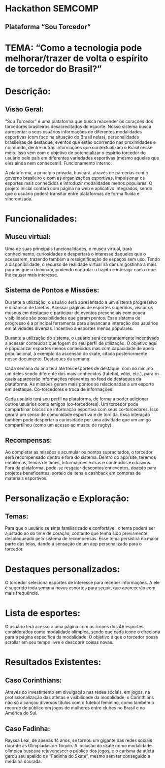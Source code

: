 # Hackathon SEMCOMP

## Plataforma “Sou Torcedor”


# TEMA: “Como a tecnologia pode melhorar/trazer de volta o espírito de torcedor do Brasil?”
# Descrição:
## Visão Geral:

"Sou Torcedor" é uma plataforma que busca reacender os corações dos torcedores brasileiros desacreditados do esporte. Nosso sistema busca apresentar a seus usuários informações de diferentes modalidades esportivas (com foco na situação do Brasil nelas), personalidades brasileiras de destaque, eventos que estão ocorrendo nas proximidades e no mundo, dentre outras informações que contextualizam o Brasil nesse meio. Isso vem com o objetivo de potencializar o espírito torcedor do usuário pelo país em diferentes variedades esportivas (mesmo aquelas que eles ainda nem conhecem!). 
Funcionamento interno:

A plataforma, a princípio privada, buscará, através de parcerias com o governo brasileiro e com as organizações esportivas, impulsionar os esportes mais conhecidos e introduzir modalidades menos populares. O projeto inicial contará com página na web e aplicativo integrados, sendo que o usuário poderá transitar entre plataformas de forma fluida e sincronizada.

# Funcionalidades:
## Museu virtual:

Uma de suas principais funcionalidades, o museu virtual, trará conhecimento, curiosidades e despertará o interesse daqueles que o acessarem, trazendo também a ressignificação de espaços sem uso. Tendo a disponibilidade, o recurso de realidade virtual irá dar um gostinho a mais para os que o dominam, podendo controlar o trajeto e interagir com o que lhe causar mais interesse.

## Sistema de Pontos e Missões:

Durante a utilização, o usuário será apresentado a um sistema progressivo e dinâmico de tarefas. Acessar páginas de esportes sugeridos, visitar os museus em destaque e participar de eventos presenciais com pouca visibilidade são possibilidades que geram pontos. Esse sistema de progresso é a principal ferramenta para alavancar a interação dos usuários em atividades diversas.
Incentivo à esportes menos populares:

Durante a utilização do sistema, o usuário será constantemente incentivado a acessar conteúdos que fogem do seu perfil de utilização. O objetivo aqui é popularizar esportes menos conhecidos mas com capacidade de apelo populacional, à exemplo da ascensão do skate, citada posteriormente nesse documento.
Destaques da semana:

Cada semana do ano terá até três esportes de destaque, com no mínimo um deles sendo diferente dos mais conhecidos (futebol, vôlei, etc.), para os quais aparecerão informações relevantes no feed de destaques da plataforma. As missões geram mais pontos se relacionadas a um esporte em destaque.
Co-torcedores e troca de informações:

Cada usuário terá seu perfil na plataforma, de forma a poder adicionar outros usuários como amigos (co-torcedores). Um torcedor pode compartilhar blocos de informação esportiva com seus co-torcedores. Isso gerará um senso de comunidade esportiva e de torcida. Essa interação também pode despertar a curiosidade por uma atividade que um amigo compartilhou (como um acesso ao museu de rugby).

## Recompensas:

Ao completar as missões e acumular os pontos supracitados, o torcedor será recompensado dentro e fora do sistema. Dentro do app/site, teremos emblemas, temas de times, informações extras e conteúdos exclusivos. Fora da plataforma, pode-se resgatar descontos em eventos, doação para projetos beneficentes, sorteio de itens e cashback em compras de materiais esportivos.

# Personalização e Exploração:
## Temas:
Para que o usuário se sinta familiarizado e confortável, o tema poderá ser ajustado ao do time de coração, contanto que tenha sido previamente desbloqueado pelo sistema de recompensas. Esse tema persistirá na maior parte das telas, dando a sensação de um app personalizado para o torcedor.

# Destaques personalizados:

O torcedor seleciona esportes de interesse para receber informações. A ele é sugerido toda semana novos esportes para seguir, que aparecerão com mais frequência.

# Lista de esportes:

O usuário terá acesso a uma página com os ícones dos 46 esportes considerados como modalidade olímpica, sendo que cada ícone o direciona para a página específica da modalidade. O objetivo é que o torcedor possa scrollar em seu tempo livre e descobrir coisas novas.

# Resultados Existentes:

## Caso Corinthians:

Através do investimento em divulgação nas redes sociais, em jogos, na profissionalização das atletas e visibilidade da modalidade, o Corinthians não só alcançou diversos títulos com o futebol feminino, como também  o recorde de público em jogos de mulheres entre clubes no Brasil e na América do Sul.

## Caso Fadinha:

Rayssa Leal, de apenas 14 anos, se tornou um gigante das redes sociais durante as Olimpíadas de Tóquio. A inclusão do skate como modalidade olímpica buscava rejuvenescer o público dos jogos, e o carisma da atleta gerou seu apelido de “Fadinha do Skate”, mesmo sem ter conseguido a medalha dourada.









